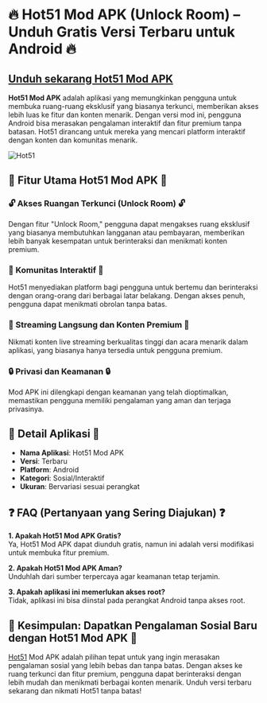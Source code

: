 # 🔥 Hot51 Mod APK (Unlock Room) – Unduh Gratis Versi Terbaru untuk Android 🔥

## [Unduh sekarang Hot51 Mod APK](https://spoo.me/3opHJQ)

**Hot51 Mod APK** adalah aplikasi yang memungkinkan pengguna untuk membuka ruang-ruang eksklusif yang biasanya terkunci, memberikan akses lebih luas ke fitur dan konten menarik. Dengan versi mod ini, pengguna Android bisa merasakan pengalaman interaktif dan fitur premium tanpa batasan. Hot51 dirancang untuk mereka yang mencari platform interaktif dengan konten dan komunitas menarik.

![Hot51](https://github.com/user-attachments/assets/49efb3a0-17db-4ca1-85bc-9b5d60a144f7)

## 🚀 Fitur Utama Hot51 Mod APK 🚀

### 🔓 Akses Ruangan Terkunci (Unlock Room) 🔓
Dengan fitur "Unlock Room," pengguna dapat mengakses ruang eksklusif yang biasanya membutuhkan langganan atau pembayaran, memberikan lebih banyak kesempatan untuk berinteraksi dan menikmati konten premium.

### 💬 Komunitas Interaktif 💬
Hot51 menyediakan platform bagi pengguna untuk bertemu dan berinteraksi dengan orang-orang dari berbagai latar belakang. Dengan akses penuh, pengguna dapat menikmati obrolan tanpa batas.

### 🎥 Streaming Langsung dan Konten Premium 🎥
Nikmati konten live streaming berkualitas tinggi dan acara menarik dalam aplikasi, yang biasanya hanya tersedia untuk pengguna premium.

### 🔒 Privasi dan Keamanan 🔒
Mod APK ini dilengkapi dengan keamanan yang telah dioptimalkan, memastikan pengguna memiliki pengalaman yang aman dan terjaga privasinya.

## 📂 Detail Aplikasi 📂

- **Nama Aplikasi**: Hot51 Mod APK  
- **Versi**: Terbaru  
- **Platform**: Android  
- **Kategori**: Sosial/Interaktif  
- **Ukuran**: Bervariasi sesuai perangkat  

## ❓ FAQ (Pertanyaan yang Sering Diajukan) ❓

**1. Apakah Hot51 Mod APK Gratis?**  
Ya, Hot51 Mod APK dapat diunduh gratis, namun ini adalah versi modifikasi untuk membuka fitur premium.

**2. Apakah Hot51 Mod APK Aman?**  
Unduhlah dari sumber terpercaya agar keamanan tetap terjamin.

**3. Apakah aplikasi ini memerlukan akses root?**  
Tidak, aplikasi ini bisa diinstal pada perangkat Android tanpa akses root.

## 🎉 Kesimpulan: Dapatkan Pengalaman Sosial Baru dengan Hot51 Mod APK 🎉

[Hot51](https://github.com/Hot51-Mod-APK-Unlock) Mod APK adalah pilihan tepat untuk yang ingin merasakan pengalaman sosial yang lebih bebas dan tanpa batas. Dengan akses ke ruang terkunci dan fitur premium, pengguna dapat berinteraksi dengan lebih mudah dan menikmati berbagai konten menarik. Unduh versi terbaru sekarang dan nikmati Hot51 tanpa batas!
